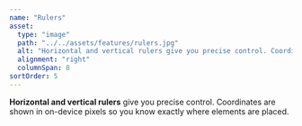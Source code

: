 ```yaml
---
name: "Rulers"
asset:
  type: "image"
  path: "../../assets/features/rulers.jpg"
  alt: "Horizontal and vertical rulers give you precise control. Coordinates are shown in on-device pixels so you know exactly where elements are placed."
  alignment: "right"
  columnSpan: 8
sortOrder: 5
---
```


**Horizontal and vertical rulers** give you precise control. Coordinates are shown in on-device pixels so you know exactly where elements are placed.
